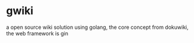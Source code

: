 # gwiki
a open source wiki solution using golang, the core concept from dokuwiki, the web framework is gin
